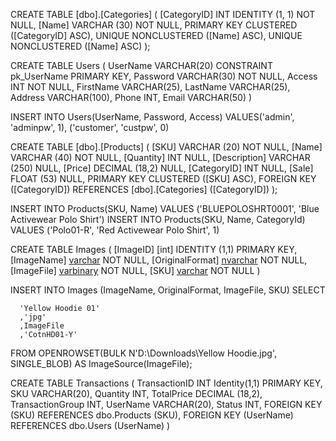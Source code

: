 CREATE TABLE [dbo].[Categories] (
    [CategoryID] INT          IDENTITY (1, 1) NOT NULL,
    [Name]       VARCHAR (30) NOT NULL,
    PRIMARY KEY CLUSTERED ([CategoryID] ASC),
    UNIQUE NONCLUSTERED ([Name] ASC),
    UNIQUE NONCLUSTERED ([Name] ASC)
);


CREATE TABLE Users 
(
	UserName VARCHAR(20) CONSTRAINT pk_UserName PRIMARY KEY,
	Password VARCHAR(30) NOT NULL,
	Access INT NOT NULL,
	FirstName VARCHAR(25),
	LastName VARCHAR(25),
	Address VARCHAR(100),
	Phone INT,
	Email VARCHAR(50)
)

INSERT INTO Users(UserName, Password, Access) VALUES('admin', 'adminpw', 1), ('customer', 'custpw', 0)

CREATE TABLE [dbo].[Products] (
    [SKU]         VARCHAR (20)  NOT NULL,
    [Name]        VARCHAR (40)  NOT NULL,
    [Quantity]    INT           NULL,
    [Description] VARCHAR (250) NULL,
    [Price]       DECIMAL (18,2)  NULL,
    [CategoryID]  INT           NULL,
    [Sale]        FLOAT (53)    NULL,
    PRIMARY KEY CLUSTERED ([SKU] ASC),
    FOREIGN KEY ([CategoryID]) REFERENCES [dbo].[Categories] ([CategoryID])
);

INSERT INTO Products(SKU, Name) VALUES ('BLUEPOLOSHRT0001', 'Blue Activewear Polo Shirt')
INSERT INTO Products(SKU, Name, CategoryId) VALUES ('Polo01-R', 'Red Activewear Polo Shirt', 1)

CREATE TABLE Images 
(
	[ImageID] [int] IDENTITY (1,1) PRIMARY KEY,
	[ImageName] [varchar](40) NOT NULL,
	[OriginalFormat] [nvarchar](5) NOT NULL,
	[ImageFile] [varbinary](max) NOT NULL,
	[SKU] [varchar](20) NOT NULL
)

INSERT INTO Images (ImageName, OriginalFormat, ImageFile, SKU) SELECT

      'Yellow Hoodie 01'
      ,'jpg'
      ,ImageFile
	  ,'CotnHD01-Y'

FROM OPENROWSET(BULK N'D:\Downloads\Yellow Hoodie.jpg', SINGLE_BLOB) AS ImageSource(ImageFile);

CREATE TABLE Transactions 
(
	TransactionID INT Identity(1,1) PRIMARY KEY,
    SKU VARCHAR(20),
    Quantity INT,
    TotalPrice DECIMAL (18,2),
    TransactionGroup INT,
    UserName VARCHAR(20),
    Status INT,
    FOREIGN KEY (SKU) REFERENCES dbo.Products (SKU),
    FOREIGN KEY (UserName) REFERENCES dbo.Users (UserName)
)